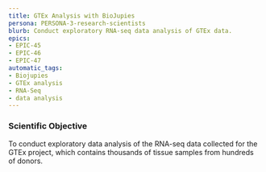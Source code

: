 ```yaml
---
title: GTEx Analysis with BioJupies
persona: PERSONA-3-research-scientists
blurb: Conduct exploratory RNA-seq data analysis of GTEx data.
epics:
- EPIC-45
- EPIC-46
- EPIC-47
automatic_tags:
- Biojupies
- GTEx analysis
- RNA-Seq
- data analysis
---
```

### Scientific Objective

To conduct exploratory data analysis of the RNA-seq data collected for the GTEx project, which contains thousands of tissue samples from hundreds of donors.